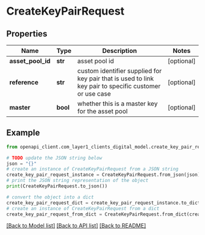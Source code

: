 # CreateKeyPairRequest


## Properties

Name | Type | Description | Notes
------------ | ------------- | ------------- | -------------
**asset_pool_id** | **str** | asset pool id | [optional] 
**reference** | **str** | custom identifier supplied for key pair that is used to link key pair to specific customer or use case | [optional] 
**master** | **bool** | whether this is a master key for the asset pool | [optional] 

## Example

```python
from openapi_client.com_layer1_clients_digital_model.create_key_pair_request import CreateKeyPairRequest

# TODO update the JSON string below
json = "{}"
# create an instance of CreateKeyPairRequest from a JSON string
create_key_pair_request_instance = CreateKeyPairRequest.from_json(json)
# print the JSON string representation of the object
print(CreateKeyPairRequest.to_json())

# convert the object into a dict
create_key_pair_request_dict = create_key_pair_request_instance.to_dict()
# create an instance of CreateKeyPairRequest from a dict
create_key_pair_request_from_dict = CreateKeyPairRequest.from_dict(create_key_pair_request_dict)
```
[[Back to Model list]](../README.md#documentation-for-models) [[Back to API list]](../README.md#documentation-for-api-endpoints) [[Back to README]](../README.md)


